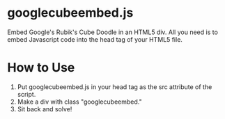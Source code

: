 googlecubeembed.js
==================

Embed Google's Rubik's Cube Doodle in an HTML5 div. All you need is to embed Javascript code into the head tag of your HTML5 file.

How to Use
==================

1. Put googlecubeembed.js in your head tag as the src attribute of the script.
2. Make a div with class "googlecubeembed."
3. Sit back and solve!
